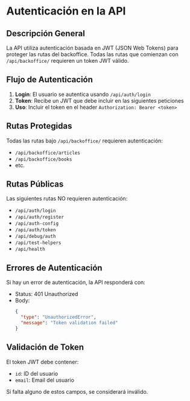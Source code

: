 # Autenticación en la API

## Descripción General
La API utiliza autenticación basada en JWT (JSON Web Tokens) para proteger las rutas del backoffice. Todas las rutas que comienzan con `/api/backoffice/` requieren un token JWT válido.

## Flujo de Autenticación

1. **Login**: El usuario se autentica usando `/api/auth/login`
2. **Token**: Recibe un JWT que debe incluir en las siguientes peticiones
3. **Uso**: Incluir el token en el header `Authorization: Bearer <token>`

## Rutas Protegidas

Todas las rutas bajo `/api/backoffice/` requieren autenticación:
- `/api/backoffice/articles`
- `/api/backoffice/books`
- etc.

## Rutas Públicas

Las siguientes rutas NO requieren autenticación:
- `/api/auth/login`
- `/api/auth/register`
- `/api/auth-config`
- `/api/auth/token`
- `/api/debug/auth`
- `/api/test-helpers`
- `/api/health`

## Errores de Autenticación

Si hay un error de autenticación, la API responderá con:
- Status: 401 Unauthorized
- Body: 
  ```json
  {
    "type": "UnauthorizedError",
    "message": "Token validation failed"
  }
  ```

## Validación de Token

El token JWT debe contener:
- `id`: ID del usuario
- `email`: Email del usuario

Si falta alguno de estos campos, se considerará inválido.
